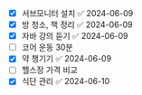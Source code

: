 - [x] 서브모니터 설치 ✅ 2024-06-09
- [x] 방 청소, 책 정리 ✅ 2024-06-09
- [x] 자바 강의 듣기 ✅ 2024-06-09
- [ ] 코어 운동 30분
- [x] 약 챙기기 ✅ 2024-06-09
- [ ] 헬스장 가격 비교
- [x] 식단 관리 ✅ 2024-06-10